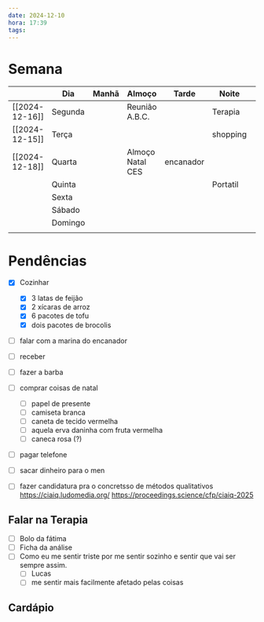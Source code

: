 ```yaml
---
date: 2024-12-10
hora: 17:39
tags:
---
```

# Semana
|                | **Dia** | Manhã | Almoço           | Tarde     | Noite    |     |
| -------------- | ------- | ----- | ---------------- | --------- | -------- | --- |
| [[2024-12-16]] | Segunda |       | Reunião A.B.C.   |           | Terapia  |     |
| [[2024-12-15]] | Terça   |       |                  |           | shopping |     |
| [[2024-12-18]] | Quarta  |       | Almoço Natal CES | encanador |          |     |
|                | Quinta  |       |                  |           | Portatil |     |
|                | Sexta   |       |                  |           |          |     |
|                | Sábado  |       |                  |           |          |     |
|                | Domingo |       |                  |           |          |     |
|                |         |       |                  |           |          |     |

# Pendências
- [x] Cozinhar
	- [x] 3 latas de feijão
	- [x] 2 xícaras de arroz
	- [x] 6 pacotes de tofu
	- [x] dois pacotes de brocolis
- [ ] falar com a marina do encanador
- [ ] receber
- [ ] fazer a barba
- [ ] comprar coisas de natal
	- [ ] papel de presente
	- [ ] camiseta branca
	- [ ] caneta de tecido vermelha
	- [ ] aquela erva daninha com fruta vermelha
	- [ ] caneca rosa (?)
- [ ] pagar telefone
- [ ] sacar dinheiro para o men
- [ ] fazer candidatura pra o concretsso de métodos qualitativos https://ciaiq.ludomedia.org/ https://proceedings.science/cfp/ciaiq-2025


## Falar na Terapia
- [ ] Bolo da fátima
- [ ] Ficha da análise
- [ ] Como eu me sentir triste por me sentir sozinho e sentir que vai ser sempre assim. 
	- [ ] Lucas
	- [ ] me sentir mais facilmente afetado pelas coisas

## Cardápio





